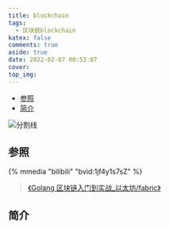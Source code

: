 ```yaml
---
title: blockchain
tags:
  - 区块链blockchain
katex: false
comments: true
aside: true
date: 2022-02-07 00:53:07
cover:
top_img:
---
```


<!--
 * @?: *********************************************************************
 * @Author: Weidows
 * @LastEditors: Weidows
 * @LastEditTime: 2022-02-08 20:00:40
 * @FilePath: \Blog-private\source\_posts\others\golang\blockchain.md
 * @Description:
 * @!: *********************************************************************
-->

- [参照](#参照)
- [简介](#简介)

![分割线](https://cdn.jsdelivr.net/gh/Weidows/Images/img/divider.png)

## 参照

{% mmedia "bilibili" "bvid:1jf4y1s7sZ" %}

> [《Golang 区块链入门到实战\_以太坊/fabric》](https://www.zlkt.net/book/detail/9/257)

## 简介
